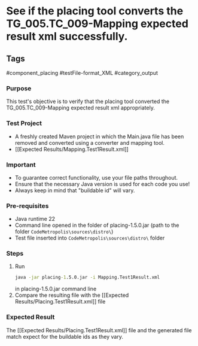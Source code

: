 # See if the placing tool converts the TG_005.TC_009-Mapping expected result xml successfully.

## Tags
#component_placing #testFile-format_XML #category_output

### Purpose
This test's objective is to verify that the placing tool converted the TG_005.TC_009-Mapping expected result xml appropriately.

### Test Project
- A freshly created Maven project in which the Main.java file has been removed and converted using a converter and mapping tool.
- [[Expected Results/Mapping.Test1Result.xml]]

### Important
- To guarantee correct functionality, use your file paths throughout.  
- Ensure that the necessary Java version is used for each code you use!
- Always keep in mind that "buildable id" will vary.

### Pre-requisites
- Java runtime 22
- Command line opened in the folder of placing-1.5.0.jar (path to the folder `CodeMetropolis\sources\distro\`)
- Test file inserted into `CodeMetropolis\sources\distro\` folder

### Steps
1. Run
	```cmd
	java -jar placing-1.5.0.jar -i Mapping.Test1Result.xml
	```
	in placing-1.5.0.jar command line
2. Compare the resulting file with the [[Expected Results/Placing.Test1Result.xml]] file

### Expected Result
The [[Expected Results/Placing.Test1Result.xml]] file and the generated file match expect for the buildable ids as they vary.